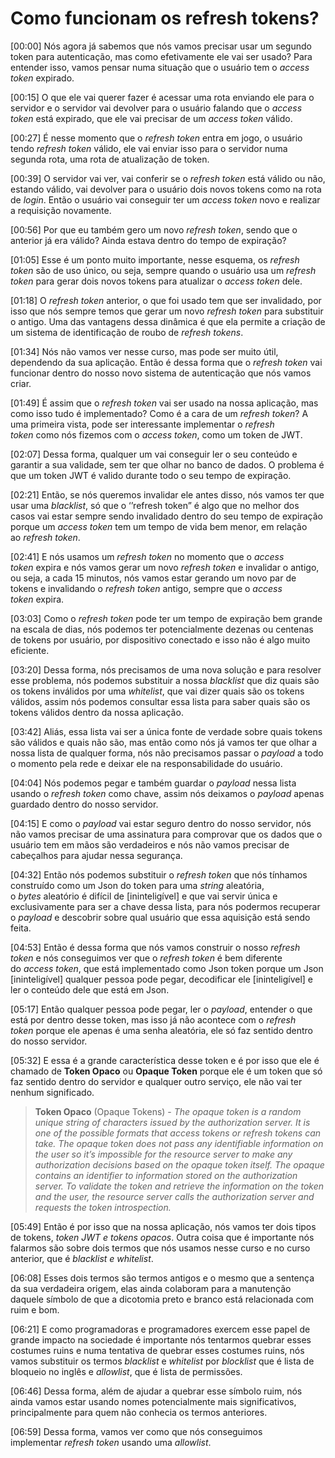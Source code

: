 

# Como funcionam os refresh tokens?



[00:00] Nós agora já sabemos que nós vamos precisar usar um segundo token para autenticação, mas como efetivamente ele vai ser usado? Para entender isso, vamos pensar numa situação que o usuário tem o *access token* expirado.

[00:15] O que ele vai querer fazer é acessar uma rota enviando ele para o servidor e o servidor vai devolver para o usuário falando que o *access token* está expirado, que ele vai precisar de um *access token* válido.

[00:27] É nesse momento que o *refresh token* entra em jogo, o usuário tendo *refresh token* válido, ele vai enviar isso para o servidor numa segunda rota, uma rota de atualização de token.

[00:39] O servidor vai ver, vai conferir se o *refresh token* está válido ou não, estando válido, vai devolver para o usuário dois novos tokens como na rota de *login*. Então o usuário vai conseguir ter um *access token* novo e realizar a requisição novamente.

[00:56] Por que eu também gero um novo *refresh token*, sendo que o anterior já era válido? Ainda estava dentro do tempo de expiração?

[01:05] Esse é um ponto muito importante, nesse esquema, os *refresh token* são de uso único, ou seja, sempre quando o usuário usa um *refresh token* para gerar dois novos tokens para atualizar o *access token* dele.

[01:18] O *refresh token* anterior, o que foi usado tem que ser invalidado, por isso que nós sempre temos que gerar um novo *refresh token* para substituir o antigo. Uma das vantagens dessa dinâmica é que ela permite a criação de um sistema de identificação de roubo de *refresh tokens*.

[01:34] Nós não vamos ver nesse curso, mas pode ser muito útil, dependendo da sua aplicação. Então é dessa forma que o *refresh token* vai funcionar dentro do nosso novo sistema de autenticação que nós vamos criar.

[01:49] É assim que o *refresh token* vai ser usado na nossa aplicação, mas como isso tudo é implementado? Como é a cara de um *refresh token*? A uma primeira vista, pode ser interessante implementar o *refresh token* como nós fizemos com o *access token*, como um token de JWT.

[02:07] Dessa forma, qualquer um vai conseguir ler o seu conteúdo e garantir a sua validade, sem ter que olhar no banco de dados. O problema é que um token JWT é valido durante todo o seu tempo de expiração.

[02:21] Então, se nós queremos invalidar ele antes disso, nós vamos ter que usar uma *blacklist*, só que o ‘’refresh token” é algo que no melhor dos casos vai estar sempre sendo invalidado dentro do seu tempo de expiração porque um *access token* tem um tempo de vida bem menor, em relação ao *refresh token*.

[02:41] E nós usamos um *refresh token* no momento que o *access token* expira e nós vamos gerar um novo *refresh token* e invalidar o antigo, ou seja, a cada 15 minutos, nós vamos estar gerando um novo par de tokens e invalidando o *refresh token* antigo, sempre que o *access token* expira.

[03:03] Como o *refresh token* pode ter um tempo de expiração bem grande na escala de dias, nós podemos ter potencialmente dezenas ou centenas de tokens por usuário, por dispositivo conectado e isso não é algo muito eficiente.

[03:20] Dessa forma, nós precisamos de uma nova solução e para resolver esse problema, nós podemos substituir a nossa *blacklist* que diz quais são os tokens inválidos por uma *whitelist*, que vai dizer quais são os tokens válidos, assim nós podemos consultar essa lista para saber quais são os tokens válidos dentro da nossa aplicação.

[03:42] Aliás, essa lista vai ser a única fonte de verdade sobre quais tokens são válidos e quais não são, mas então como nós já vamos ter que olhar a nossa lista de qualquer forma, nós não precisamos passar o *payload* a todo o momento pela rede e deixar ele na responsabilidade do usuário.

[04:04] Nós podemos pegar e também guardar o *payload* nessa lista usando o *refresh token* como chave, assim nós deixamos o *payload* apenas guardado dentro do nosso servidor.

[04:15] E como o *payload* vai estar seguro dentro do nosso servidor, nós não vamos precisar de uma assinatura para comprovar que os dados que o usuário tem em mãos são verdadeiros e nós não vamos precisar de cabeçalhos para ajudar nessa segurança.

[04:32] Então nós podemos substituir o *refresh token* que nós tínhamos construído como um Json do token para uma *string* aleatória, o *bytes* aleatório é difícil de [ininteligível] e que vai servir única e exclusivamente para ser a chave dessa lista, para nós podermos recuperar o *payload* e descobrir sobre qual usuário que essa aquisição está sendo feita.

[04:53] Então é dessa forma que nós vamos construir o nosso *refresh token* e nós conseguimos ver que o *refresh token* é bem diferente do *access token*, que está implementado como Json token porque um Json [ininteligível] qualquer pessoa pode pegar, decodificar ele [ininteligível] e ler o conteúdo dele que está em Json.

[05:17] Então qualquer pessoa pode pegar, ler o *payload*, entender o que está por dentro desse token, mas isso já não acontece com o *refresh token* porque ele apenas é uma senha aleatória, ele só faz sentido dentro do nosso servidor.

[05:32] E essa é a grande característica desse token e é por isso que ele é chamado de **Token Opaco** ou **Opaque Token** porque ele é um token que só faz sentido dentro do servidor e qualquer outro serviço, ele não vai ter nenhum significado.

> **Token Opaco** (Opaque Tokens) - *The opaque token is a random unique string of characters issued by the authorization server. It is one of the possible formats that access tokens or refresh tokens can take. The opaque token does not pass any identifiable information on the user so it’s impossible for the resource server to make any authorization decisions based on the opaque token itself. The opaque contains an identifier to information stored on the authorization server. To validate the token and retrieve the information on the token and the user, the resource server calls the authorization server and requests the token introspection.*

[05:49] Então é por isso que na nossa aplicação, nós vamos ter dois tipos de tokens, *token JWT e tokens opacos*. Outra coisa que é importante nós falarmos são sobre dois termos que nós usamos nesse curso e no curso anterior, que é *blacklist e whitelist*.

[06:08] Esses dois termos são termos antigos e o mesmo que a sentença da sua verdadeira origem, elas ainda colaboram para a manutenção daquele símbolo de que a dicotomia preto e branco está relacionada com ruim e bom.

[06:21] E como programadoras e programadores exercem esse papel de grande impacto na sociedade é importante nós tentarmos quebrar esses costumes ruins e numa tentativa de quebrar esses costumes ruins, nós vamos substituir os termos *blacklist* e *whitelist* por *blocklist* que é lista de bloqueio no inglês e *allowlist*, que é lista de permissões.

[06:46] Dessa forma, além de ajudar a quebrar esse símbolo ruim, nós ainda vamos estar usando nomes potencialmente mais significativos, principalmente para quem não conhecia os termos anteriores.

[06:59] Dessa forma, vamos ver como que nós conseguimos implementar *refresh token* usando uma *allowlist*.

